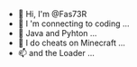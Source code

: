 - 👋 Hi, I'm @Fas73R
- 👀 I 'm connecting to coding ...
- 🌱 Java and Pyhton ...
- 💞️ I do cheats on Minecraft ...
- 📫 and the Loader ...

<!---
███████╗░█████╗░░██████╗████████╗██████╗░██████╗░
██╔════╝██╔══██╗██╔════╝╚══██╔══╝╚════██╗██╔══██╗
█████╗░░███████║╚█████╗░░░░██║░░░░█████╔╝██████╔╝
██╔══╝░░██╔══██║░╚═══██╗░░░██║░░░░╚═══██╗██╔══██╗
██║░░░░░██║░░██║██████╔╝░░░██║░░░██████╔╝██║░░██║
╚═╝░░░░░╚═╝░░╚═╝╚═════╝░░░░╚═╝░░░╚═════╝░╚═╝░░╚═╝
--->
